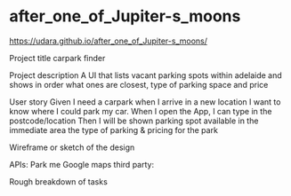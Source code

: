 # after_one_of_Jupiter-s_moons

https://udara.github.io/after_one_of_Jupiter-s_moons/

Project title
carpark finder

Project description
  A UI that lists vacant parking spots within
  adelaide and shows in order what ones are closest, type of parking space and price

User story
   Given I need a carpark when I arrive in a new location
   I want to know where I could park my car.
   When I open the App, I can type in the postcode/location
   Then I will be shown parking spot available in the immediate area
      the type of parking & pricing for the park

Wireframe or sketch of the design


APIs:
  Park me
  Google maps
  third party: 

Rough breakdown of tasks
